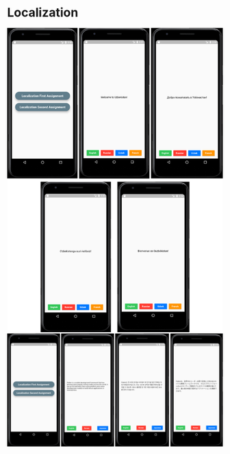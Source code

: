 # Localization

![This is an image](assets/readme/img.png)
![This is an image](assets/readme/img_1.png)